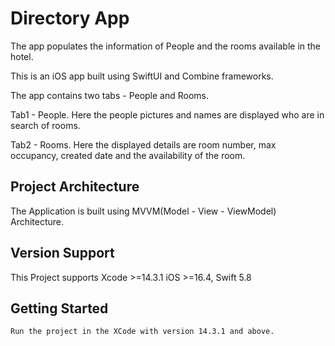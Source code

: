 # Directory App

The app populates the information of People and the rooms available in the hotel.

This is an iOS app built using SwiftUI and Combine frameworks.

The app contains two tabs - People and Rooms.

Tab1 - People. Here the people pictures and names are displayed who are in search of rooms.

Tab2 - Rooms. Here the displayed details are room number, max occupancy, created date and the availability of the room. 


## Project Architecture

The Application is built using MVVM(Model - View - ViewModel) Architecture.


## Version Support

This Project supports Xcode >=14.3.1 iOS >=16.4, Swift 5.8


## Getting Started

```
Run the project in the XCode with version 14.3.1 and above. 
```
